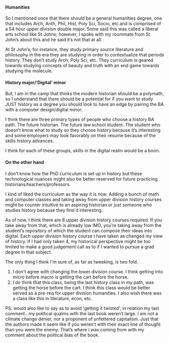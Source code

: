 #### Humanities 

So I mentioned once that there should be a general humanities degree, one that includes Arch, Anth, Phil, Hist, Poly Sci, Socio, etc and is comprised of a 54 hour upper division double major. Some said this was called a liberal arts school like St Johns; however, I spoke with my roommate from St John’s about this and he said it’s not that at all. 

At St John’s, for instance, they study primary source literature and philosophy in the era they are studying in order to contextualize that periods history. They don’t study Arch, Poly Sci, etc. They curriculum is geared towards studying concepts of beauty and truth with an end game towards studying the molecule. 

#### History major/‘Digital’ minor 

But, I am in the camp that thinks the modern historian should be a polymath, so I understand that there should be a potential for if you want to study JUST history as a degree you should look to have an edge by pairing the BA with a computer design/digital minor. 

I think there are three primary types of people who choose a history BA path. The future historian. The future law school student. The student who doesn’t know what to study so they choose history because it’s interesting and some employers may look favorably on their resume because of the skills history advances. 

I think for each of these groups, skills in the digital realm would be a boon. 

#### On the other hand 

I don’t know how the PhD curriculum is set up in history but these technological nuances might also be better reserved for future practicing historians/teachers/professors. 

I kind of liked the curriculum as the way it is now. Adding a bunch of math and computer classes and taking away from upper division history courses might be counter intuitive to an aspiring historian or just someone who studies history because they find it interesting. 

As of now, I think there are 8 upper division history courses required. If you take away from that, which is already low IMO, you’re taking away from the student’s repository of which the student can compose their ideas into digital. Each upper division history course I have taken as changed my view of history. If I had only taken 4, my historical perspective might be too limited to make a good judgement call as to if I wanted to pursue a grad degree in that subject. 

The only thing I think I'm sure of, as far as tweeking, is two fold. 
1) I don't agree with changing the lower division course. I think getting into micro before macro is getting the cart before the horse. 
2) I do think that this class, being the last history class in my path, was getting the horse before the cart. I think this class would be better served as a pre-req for upper division humanities. I also wish there was a class like this in literature, econ, etc. 

PS: would also like to say as to avoid 'getting it twisted', in relation my last comment...my political qualms with the last book weren’t large. I am not a climate change denier, nor a proponent of unfettered capitalism. Just that the authors made it seem like if you weren’t with their exact line of thought than you were the enemy. That’s where i was coming from with my comment about the political bias of the book. 
